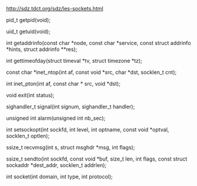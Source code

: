 http://sdz.tdct.org/sdz/les-sockets.html



pid_t getpid(void); 
<!--  Obtenir l'identifiant d'un processus   -->

uid_t getuid(void); 
<!-- Obtenir l'identifiant de l'utilisateur   -->

int getaddrinfo(const char *node, const char *service,
                const struct addrinfo *hints,
                struct addrinfo **res);
<!--  Traduction d'adresses et de services réseau  -->

int gettimeofday(struct timeval *tv, struct timezone *tz);
<!-- Lire/écrire l'heure actuelle -->

const char *inet_ntop(int af, const void *src,
                      char *dst, socklen_t cnt);
<!-- Convertir des adresses IPv4 et IPv6 sous forme binaire en texte   -->

int inet_pton(int af, const char * src, void *dst);
<!-- Créer une structure d'adresse réseau -->

void exit(int status);

sighandler_t signal(int signum, sighandler_t handler);   

unsigned int alarm(unsigned int nb_sec);
<!--  Programmer un réveil pour l'émission d'un signal -->

int setsockopt(int sockfd, int level, int optname,
             const void *optval, socklen_t optlen);
<!-- écrire les options d'une
       socket. -->

ssize_t recvmsg(int s, struct msghdr *msg, int flags);
<!--  Recevoir un message sur une socket   -->

ssize_t sendto(int sockfd, const void *buf, size_t len, int flags,
               const struct sockaddr *dest_addr, socklen_t addrlen);
<!-- envoyer un message a travers une socket -->

int socket(int domain, int type, int protocol);   
<!-- Créer un point de communication   -->
